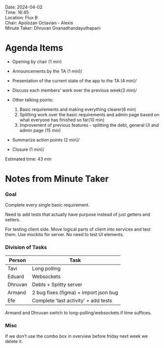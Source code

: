 Date: 2024-04-02 \
Time: 16:45 \
Location: Flux B \
Chair: Apolozan Octavian - Alexis \
Minute Taker: Dhruvan Gnanadhandayuthapani

# Agenda Items
- Opening by chair (1 min)

- Announcements by the TA (1 min)/

- Presentation of the current state of the app to the TA (4 min)/

- Discuss each members' work over the previous week(3 min)/

- Other talking points: 
  1. Basic requirements and making everything clearer(6 min)
  2. Splitting work over the basic requirements and admin page based on what everyone has finished so far(10 min)
  3. Improvement of previous features - splitting the debt, general UI and admin page (15 min)

- Summarize action points (2 min)/

- Closure (1 min)/

Estimated time: 43 min

# Notes from Minute Taker

### Goal
Complete every single basic requirement. 

Need to add tests that actually have purpose instead of just getters and setters. 

For testing client side. Move logical parts of client into services and test them. Use mockito for server. No need to test UI elements.


### Division of Tasks

| Person  | Task                                  |
|---------|---------------------------------------|
| Tavi    | Long polling                          |
| Eduard  | Websockets                            |
| Dhruvan | Debts + Splitty server                |
| Armand  | 2 bug fixes (figma) + import json bug |
| Efe     | Complete 'last activity' + add tests  |

Armand and Dhruvan switch to long-polling/websockets if time suffices.

### Misc
If we don't use the combo box in overview before friday next week we delete it.
